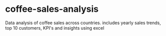 # coffee-sales-analysis
Data analysis of coffee sales across countries. includes yearly sales trends, top 10 customers, KPI's and insights using excel
